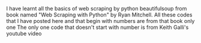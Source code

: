 I have learnt all the basics of web scraping by python beautifulsoup from book named "Web Scraping with Python" by Ryan Mitchell. All these codes that I have posted here and that begin with numbers are from that book
 only one 
The only one code that doesn't start with number is from Keith Galli's youtube video

